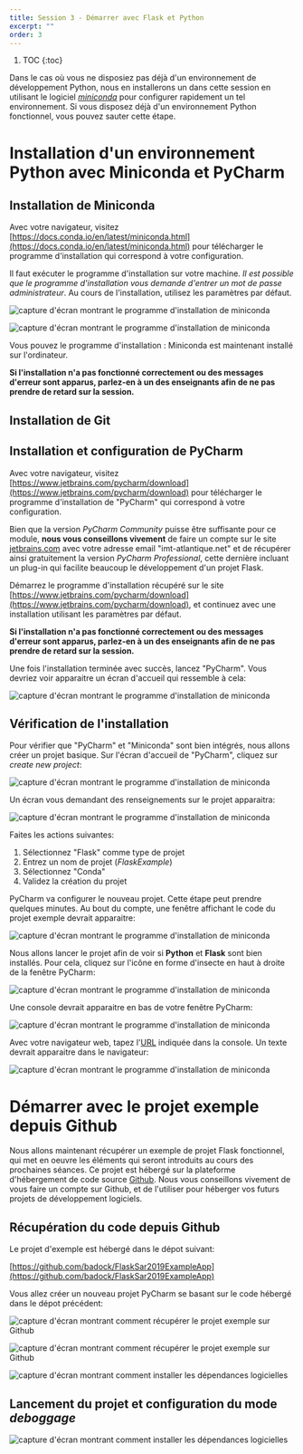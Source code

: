 ```yaml
---
title: Session 3 - Démarrer avec Flask et Python
excerpt: ""
order: 3
---
```


1. TOC
{:toc}


Dans le cas où vous ne disposiez pas déjà d'un environnement de
développement Python, nous en installerons un dans cette session en utilisant le logiciel
[*miniconda*](https://docs.conda.io/en/latest/miniconda.html) pour
configurer rapidement un tel environnement. Si vous disposez déjà d'un
environnement Python fonctionnel, vous pouvez sauter cette étape.


# Installation d'un environnement Python avec Miniconda et PyCharm

## Installation de Miniconda

Avec votre navigateur, visitez [https://docs.conda.io/en/latest/miniconda.html](https://docs.conda.io/en/latest/miniconda.html) pour télécharger le programme d'installation qui correspond à votre configuration.

Il faut exécuter le programme d'installation sur votre machine. _Il est possible que le programme d'installation vous demande d'entrer un mot de passe administrateur_. Au cours de l'installation, utilisez les paramètres par défaut.

![capture d'écran montrant le programme d'installation de miniconda](/assets/img/session0/screen2.png)

![capture d'écran montrant le programme d'installation de miniconda](/assets/img/session0/screen4.png)

Vous pouvez le programme d'installation : Miniconda est maintenant installé sur l'ordinateur. 

**Si l'installation n'a pas fonctionné correctement ou des messages d'erreur sont apparus, parlez-en à un des enseignants afin de ne pas prendre de retard sur la session.**

## Installation de Git

## Installation et configuration de PyCharm

Avec votre navigateur, visitez [https://www.jetbrains.com/pycharm/download](https://www.jetbrains.com/pycharm/download) pour télécharger le programme d'installation de "PyCharm" qui correspond à votre configuration.

Bien que la version *PyCharm Community* puisse être suffisante pour ce module, **nous vous conseillons vivement** de faire un compte sur le site [jetbrains.com](jetbrains.com) avec votre adresse email "imt-atlantique.net" et de récupérer ainsi gratuitement la version *PyCharm Professional*, cette dernière incluant un plug-in qui facilite beaucoup le développement d'un projet Flask.

Démarrez le programme d'installation récupéré sur le site [https://www.jetbrains.com/pycharm/download](https://www.jetbrains.com/pycharm/download), et continuez avec une installation utilisant les paramètres par défaut.

**Si l'installation n'a pas fonctionné correctement ou des messages d'erreur sont apparus, parlez-en à un des enseignants afin de ne pas prendre de retard sur la session.**

Une fois l'installation terminée avec succès, lancez "PyCharm". Vous devriez voir apparaitre un écran d'accueil qui ressemble à cela:

![capture d'écran montrant le programme d'installation de miniconda](/assets/img/session0/screen1.png)

## Vérification de l'installation

Pour vérifier que "PyCharm" et "Miniconda" sont bien intégrés, nous allons créer un projet basique. Sur l'écran d'accueil de "PyCharm", cliquez sur *create new project*:

![capture d'écran montrant le programme d'installation de miniconda](/assets/img/session0/screen13.png)

Un écran vous demandant des renseignements sur le projet apparaitra:

![capture d'écran montrant le programme d'installation de miniconda](/assets/img/session0/screen9.png)

Faites les actions suivantes:
1. Sélectionnez "Flask" comme type de projet
2. Entrez un nom de projet (*FlaskExample*)
3. Sélectionnez "Conda"
4. Validez la création du projet

PyCharm va configurer le nouveau projet. Cette étape peut prendre quelques minutes. Au bout du compte, une fenêtre affichant le code du projet exemple devrait apparaitre:

![capture d'écran montrant le programme d'installation de miniconda](/assets/img/session0/screen14.png)

Nous allons lancer le projet afin de voir si **Python** et **Flask** sont bien installés. Pour cela, cliquez sur l'icône en forme d'insecte en haut à droite de la fenêtre PyCharm:

![capture d'écran montrant le programme d'installation de miniconda](/assets/img/session0/screen10.png)

Une console devrait apparaitre en bas de votre fenêtre PyCharm:

![capture d'écran montrant le programme d'installation de miniconda](/assets/img/session0/screen11.png)


Avec votre navigateur web, tapez l'[URL](https://fr.wikipedia.org/wiki/Uniform_Resource_Locator) indiquée dans la console. Un texte devrait apparaitre dans le navigateur:

![capture d'écran montrant le programme d'installation de miniconda](/assets/img/session0/screen8.png)



# Démarrer avec le projet exemple depuis Github

Nous allons maintenant récupérer un exemple de projet Flask
fonctionnel, qui met en oeuvre les éléments qui seront introduits au
cours des prochaines séances. Ce projet est hébergé sur la plateforme
d'hébergement de code source [Github](https://github.com). Nous vous
conseillons vivement de vous faire un compte sur Github, et de
l'utiliser pour héberger vos futurs projets de développement
logiciels.

## Récupération du code depuis Github

Le projet d'exemple est hébergé dans le dépot suivant:

[https://github.com/badock/FlaskSar2019ExampleApp](https://github.com/badock/FlaskSar2019ExampleApp)

Vous allez créer un nouveau projet PyCharm se basant sur le code
hébergé dans le dépot précédent:

![capture d'écran montrant comment récupérer le projet exemple sur Github](/assets/img/session0/screen15.png)

![capture d'écran montrant comment récupérer le projet exemple sur Github](/assets/img/session0/screen16.png)

![capture d'écran montrant comment installer les dépendances logicielles](/assets/img/session0/screen17.png)

## Lancement du projet et configuration du mode _deboggage_

![capture d'écran montrant comment installer les dépendances logicielles](/assets/img/session0/screen18.png)


